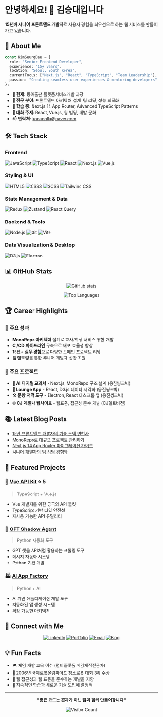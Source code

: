 # 안녕하세요! 👋 김승대입니다

**15년차 시니어 프론트엔드 개발자**로 사용자 경험을 최우선으로 하는 웹 서비스를 만들어가고 있습니다.


## 🚀 About Me

```typescript
const KimSeungDae = {
  role: "Senior Frontend Developer",
  experience: "15+ years",
  location: "Seoul, South Korea",
  currentFocus: ["Next.js", "React", "TypeScript", "Team Leadership"],
  passion: "Creating seamless user experiences & mentoring developers"
};
```

- 💼 **현재**: 동아출판 플랫폼서비스개발 과장
- 🎯 **전문 분야**: 프론트엔드 아키텍처 설계, 팀 리딩, 성능 최적화
- 🌱 **학습 중**: Next.js 14 App Router, Advanced TypeScript Patterns
- 💬 **대화 주제**: React, Vue.js, 팀 빌딩, 개발 문화
- 📫 **연락처**: kocacolla@naver.com

## 🛠️ Tech Stack

### **Frontend**
![JavaScript](https://img.shields.io/badge/JavaScript-F7DF1E?style=for-the-badge&logo=javascript&logoColor=black)
![TypeScript](https://img.shields.io/badge/TypeScript-007ACC?style=for-the-badge&logo=typescript&logoColor=white)
![React](https://img.shields.io/badge/React-20232A?style=for-the-badge&logo=react&logoColor=61DAFB)
![Next.js](https://img.shields.io/badge/Next.js-000000?style=for-the-badge&logo=next.js&logoColor=white)
![Vue.js](https://img.shields.io/badge/Vue.js-35495E?style=for-the-badge&logo=vue.js&logoColor=4FC08D)

### **Styling & UI**
![HTML5](https://img.shields.io/badge/HTML5-E34F26?style=for-the-badge&logo=html5&logoColor=white)
![CSS3](https://img.shields.io/badge/CSS3-1572B6?style=for-the-badge&logo=css3&logoColor=white)
![SCSS](https://img.shields.io/badge/SCSS-CC6699?style=for-the-badge&logo=sass&logoColor=white)
![Tailwind CSS](https://img.shields.io/badge/Tailwind_CSS-38B2AC?style=for-the-badge&logo=tailwind-css&logoColor=white)

### **State Management & Data**
![Redux](https://img.shields.io/badge/Redux-593D88?style=for-the-badge&logo=redux&logoColor=white)
![Zustand](https://img.shields.io/badge/Zustand-FF6B35?style=for-the-badge&logo=zustand&logoColor=white)
![React Query](https://img.shields.io/badge/React_Query-FF4154?style=for-the-badge&logo=react-query&logoColor=white)

### **Backend & Tools**
![Node.js](https://img.shields.io/badge/Node.js-43853D?style=for-the-badge&logo=node.js&logoColor=white)
![Git](https://img.shields.io/badge/Git-F05032?style=for-the-badge&logo=git&logoColor=white)
![Vite](https://img.shields.io/badge/Vite-646CFF?style=for-the-badge&logo=vite&logoColor=white)

### **Data Visualization & Desktop**
![D3.js](https://img.shields.io/badge/D3.js-F9A03C?style=for-the-badge&logo=d3.js&logoColor=white)
![Electron](https://img.shields.io/badge/Electron-191970?style=for-the-badge&logo=electron&logoColor=white)

## 📊 GitHub Stats

<div align="center">
  
![GitHub stats](https://github-readme-stats.vercel.app/api?username=kimseungdae&show_icons=true&theme=radical&hide_border=true)

![Top Languages](https://github-readme-stats.vercel.app/api/top-langs/?username=kimseungdae&layout=compact&theme=radical&hide_border=true)

</div>

## 🏆 Career Highlights

### 🎯 **주요 성과**
- **MonoRepo 아키텍처** 설계로 교사/학생 서비스 통합 개발
- **CI/CD 파이프라인** 구축으로 배포 효율성 향상
- **15년+ 실무 경험**으로 다양한 도메인 프로젝트 리딩
- **팀 멘토링**을 통한 주니어 개발자 성장 지원

### 💼 **주요 프로젝트**
- 🏫 **AI 디지털 교과서** - Next.js, MonoRepo 구조 설계 (웅진씽크빅)
- 📱 **Lounge App** - React, D3.js 데이터 시각화 (웅진씽크빅)
- 🛠️ **문항 저작 도구** - Electron, React 데스크톱 앱 (웅진씽크빅)
- 🌐 **CJ 계열사 웹사이트** - 웹표준, 접근성 준수 개발 (CJ헬로비전)

## 📚 Latest Blog Posts

<!-- BLOG-POST-LIST:START -->
- [15년 프론트엔드 개발자의 기술 스택 변천사](https://blog-link)
- [MonoRepo로 대규모 프로젝트 관리하기](https://blog-link)
- [Next.js 14 App Router 마이그레이션 가이드](https://blog-link)
- [시니어 개발자의 팀 리딩 경험담](https://blog-link)
<!-- BLOG-POST-LIST:END -->

## 🌟 Featured Projects

### 🎨 [Vue API Kit](https://github.com/kimseungdae/vue-api-kit) ⭐ 5
> TypeScript + Vue.js
- Vue 개발자를 위한 궁극의 API 툴킷
- TypeScript 기반 타입 안전성
- 재사용 가능한 API 유틸리티

### 🤖 [GPT Shadow Agent](https://github.com/kimseungdae/gpt-shadow-agent)
> Python 자동화 도구
- GPT 챗을 API처럼 활용하는 크롤링 도구
- 메시지 자동화 시스템
- Python 기반 개발

### 🏭 [AI App Factory](https://github.com/kimseungdae/ai-app-factory)
> Python + AI
- AI 기반 애플리케이션 개발 도구
- 자동화된 앱 생성 시스템
- 확장 가능한 아키텍처

## 🤝 Connect with Me

<div align="center">

[![LinkedIn](https://img.shields.io/badge/LinkedIn-0077B5?style=for-the-badge&logo=linkedin&logoColor=white)](https://linkedin.com/in/your-profile)
[![Portfolio](https://img.shields.io/badge/Portfolio-FF5722?style=for-the-badge&logo=google-chrome&logoColor=white)](https://your-portfolio.com)
[![Email](https://img.shields.io/badge/Email-D14836?style=for-the-badge&logo=gmail&logoColor=white)](mailto:kocacolla@naver.com)
[![Blog](https://img.shields.io/badge/Blog-20C997?style=for-the-badge&logo=velog&logoColor=white)](https://velog.io/@your-username)

</div>

## 💡 Fun Facts

- 🎮 게임 개발 교육 이수 (멀티플랫폼 게임제작전문가)
- 🤖 2006년 국제로봇올림피아드 청소로봇 대회 3위 수상
- 📝 웹 접근성과 웹 표준을 준수하는 개발을 지향
- 🌱 지속적인 학습과 새로운 기술 도입에 열정적

---

<div align="center">

**"좋은 코드는 혼자가 아닌 팀과 함께 만들어갑니다"**

![Visitor Count](https://profile-counter.glitch.me/kimseungdae/count.svg)

</div>
